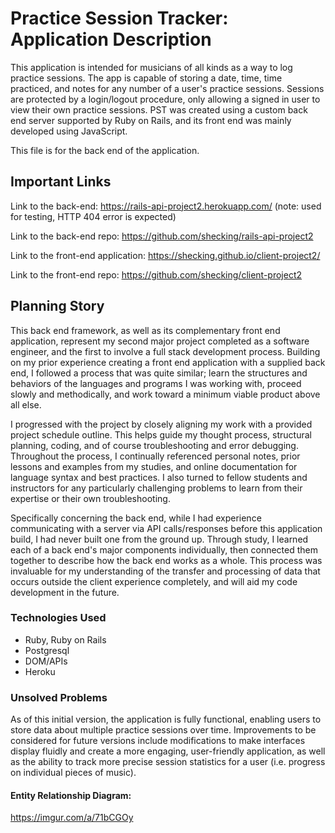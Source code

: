 # Practice Session Tracker: Application Description

This application is intended for musicians of all kinds as a way to log practice sessions. The app is capable of storing a date, time, time practiced, and notes for any number of a user's practice sessions. Sessions are protected by a login/logout procedure, only allowing a signed in user to view their own practice sessions. PST was created using a custom back end server supported by Ruby on Rails, and its front end was mainly developed using JavaScript.

This file is for the back end of the application.

## Important Links

Link to the back-end: https://rails-api-project2.herokuapp.com/
(note: used for testing, HTTP 404 error is expected)

Link to the back-end repo: https://github.com/shecking/rails-api-project2

Link to the front-end application: https://shecking.github.io/client-project2/

Link to the front-end repo: https://github.com/shecking/client-project2

## Planning Story

This back end framework, as well as its complementary front end application, represent my second major project completed as a software engineer, and the first to involve a full stack development process. Building on my prior experience creating a front end application with a supplied back end, I followed a process that was quite similar; learn the structures and behaviors of the languages and programs I was working with, proceed slowly and methodically, and work toward a minimum viable product above all else.

I progressed with the project by closely aligning my work with a provided project schedule outline. This helps guide my thought process, structural planning, coding, and of course troubleshooting and error debugging. Throughout the process, I continually referenced personal notes, prior lessons and examples from my studies, and online documentation for language syntax and best practices. I also turned to fellow students and instructors for any particularly challenging problems to learn from their expertise or their own troubleshooting.

Specifically concerning the back end, while I had experience communicating with a server via API calls/responses before this application build, I had never built one from the ground up. Through study, I learned each of a back end's major components individually, then connected them together to describe how the back end works as a whole. This process was invaluable for my understanding of the transfer and processing of data that occurs outside the client experience completely, and will aid my code development in the future.

### Technologies Used

- Ruby, Ruby on Rails
- Postgresql
- DOM/APIs
- Heroku

### Unsolved Problems

As of this initial version, the application is fully functional, enabling users to store data about multiple practice sessions over time. Improvements to be considered for future versions include modifications to make interfaces display fluidly and create a more engaging, user-friendly application, as well as the ability to track more precise session statistics for a user (i.e. progress on individual pieces of music).

#### Entity Relationship Diagram:

https://imgur.com/a/71bCGOy
